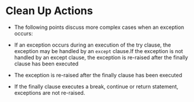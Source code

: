 # Clean Up Actions

* The following points discuss more complex cases when an exception occurs:

* If an exception occurs during an execution of the try clause, the exception
may be handled by an `except` clause.If the exception is not handled by an 
except clause, the exception is re-raised after the finally clause  has
been executed

* The exception is re-raised after the finally clause has been executed

* If the finally clause executes a break, continue or return statement,
exceptions are not re-raised.
